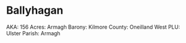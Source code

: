 # Ballyhagan

AKA: 156
Acres: Armagh
Barony: Kilmore
County: Oneilland West
PLU: Ulster
Parish: Armagh
